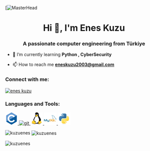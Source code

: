 [![MasterHead](https://www.botreetechnologies.com/blog/wp-content/uploads/2021/06/python-in-cybersecurity.jpg)
<h1 align="center">Hi 👋, I'm Enes Kuzu</h1>
<h3 align="center">A passionate computer engineering from Türkiye</h3>

- 🌱 I’m currently learning **Python , CyberSecurity**

- 📫 How to reach me **eneskuzu2003@gmail.com**

<h3 align="left">Connect with me:</h3>
<p align="left">
<a href="https://linkedin.com/in/enes kuzu" target="blank"><img align="center" src="https://raw.githubusercontent.com/rahuldkjain/github-profile-readme-generator/master/src/images/icons/Social/linked-in-alt.svg" alt="enes kuzu" height="30" width="40" /></a>
</p>

<h3 align="left">Languages and Tools:</h3>
<p align="left"> <a href="https://www.cprogramming.com/" target="_blank" rel="noreferrer"> <img src="https://raw.githubusercontent.com/devicons/devicon/master/icons/c/c-original.svg" alt="c" width="40" height="40"/> </a> <a href="https://git-scm.com/" target="_blank" rel="noreferrer"> <img src="https://www.vectorlogo.zone/logos/git-scm/git-scm-icon.svg" alt="git" width="40" height="40"/> </a> <a href="https://www.linux.org/" target="_blank" rel="noreferrer"> <img src="https://raw.githubusercontent.com/devicons/devicon/master/icons/linux/linux-original.svg" alt="linux" width="40" height="40"/> </a> <a href="https://www.mysql.com/" target="_blank" rel="noreferrer"> <img src="https://raw.githubusercontent.com/devicons/devicon/master/icons/mysql/mysql-original-wordmark.svg" alt="mysql" width="40" height="40"/> </a> <a href="https://www.python.org" target="_blank" rel="noreferrer"> <img src="https://raw.githubusercontent.com/devicons/devicon/master/icons/python/python-original.svg" alt="python" width="40" height="40"/> </a> </p>

<p><img align="left" src="https://github-readme-stats.vercel.app/api/top-langs?username=kuzuenes&show_icons=true&locale=en&layout=compact" alt="kuzuenes" /></p>

<p>&nbsp;<img align="center" src="https://github-readme-stats.vercel.app/api?username=kuzuenes&show_icons=true&locale=en" alt="kuzuenes" /></p>

<p><img align="center" src="https://github-readme-streak-stats.herokuapp.com/?user=kuzuenes&" alt="kuzuenes" /></p>
